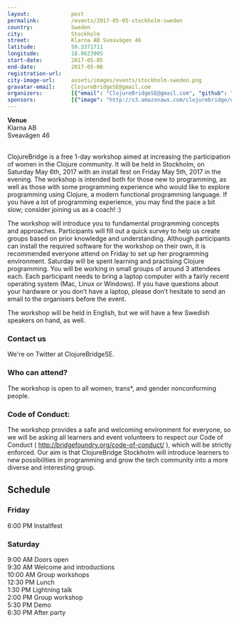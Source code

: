 ```yaml
---
layout:             post
permalink:          /events/2017-05-05-stockholm-sweden
country:            Sweden
city:               Stockholm
street:             Klarna AB Sveavägen 46
latitude:           59.3371711
longitude:          18.0623905
start-date:         2017-05-05
end-date:           2017-05-06
registration-url:
city-image-url:     assets/images/events/stockholm-sweden.png
gravatar-email:     ClojureBridgeSE@gmail.com
organizers:         [{"email": "ClojureBridgeSE@gmail.com", "github": "ClojureBridgeSE", "name": "Mariana Bocoi and Josh Glover", "twitter": "ClojureBridgeSE"}]
sponsors:           [{"image": "http://s3.amazonaws.com/clojurebridge/original/197/klarna-blue-black.png?1488765101", "name": "Klarna AB", "url": "https://lifeatklarna.com/"}, {"image": "http://s3.amazonaws.com/clojurebridge/original/211/lambda-island.png?1493768148", "name": "Lambda Island", "url": "https://lambdaisland.com/"}, {"image": "http://s3.amazonaws.com/clojurebridge/original/198/95571868-0513-11e7-80b1-f62efc8b6793.png?1489095657", "name": "PurelyFunctional.tv", "url": "https://purelyfunctional.tv/"}]
---
```


**Venue**<br/>
Klarna AB<br/>
Sveavägen 46<br/>
<br/>

ClojureBridge is a free 1-day workshop aimed at increasing the participation of women in the Clojure community. It will be held in Stockholm, on Saturday May 6th, 2017 with an install fest on Friday May 5th, 2017 in the evening. The workshop is intended both for those new to programming, as well as those with some programming experience who would like to explore programming using Clojure, a modern functional programming language. If you have a lot of programming experience, you may find the pace a bit slow; consider joining us as a coach! :)

The workshop will introduce you to fundamental programming concepts and approaches. Participants will fill out a quick survey to help us create groups based on prior knowledge and understanding. Although participants can install the required software for the workshop on their own, it is recommended everyone attend on Friday to set up her programming environment. Saturday will be spent learning and practising Clojure programming. You will be working in small groups of around 3 attendees each. Each participant needs to bring a laptop computer with a fairly recent operating system (Mac, Linux or Windows). If you have questions about your hardware or you don’t have a laptop, please don’t hesitate to send an email to the organisers before the event.

The workshop will be held in English, but we will have a few Swedish speakers on hand, as well.

### Contact us

We're on Twitter at ClojureBridgeSE.

### Who can attend?

The workshop is open to all women, trans*, and gender nonconforming people.

### Code of Conduct:

The workshop provides a safe and welcoming environment for everyone, so we will be asking all learners and event volunteers to respect our Code of Conduct ( http://bridgefoundry.org/code-of-conduct/ ), which will be strictly enforced. Our aim is that ClojureBridge Stockholm will introduce learners to new possibilities in programming and grow the tech community into a more diverse and interesting group.

## Schedule

### Friday
6:00 PM Installfest


### Saturday
9:00 AM Doors open<br/>
9:30 AM Welcome and introductions<br/>
10:00 AM Group workshops<br/>
12:30 PM Lunch<br/>
1:30 PM Lightning talk<br/>
2:00 PM Group workshop<br/>
5:30 PM Demo<br/>
6:30 PM After party<br/>
